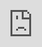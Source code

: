 ```yaml
---
title: Neha Narula - The Future of Money
tags:
    - neha narula
    - bitcoin
    - yap rai stones
    - understanding money
    - presentation
    - video
categories:
    - brief
    - meetup
    - meme
---
```


<div class="responsive-embed">
	<iframe src="https://embed.ted.com/talks/neha_narula_the_future_of_money" width="100%" height="100%" style="position:absolute;left:0;top:0;width:100%;height:100%" frameborder="0" scrolling="no" allowfullscreen></iframe>
</div>

This 2016 TED talk by Neha Narula beautifully breaks down principles of money and bitcoin in layman's terms. Get ready for the future of money! 


<a class="cta" href="https://www.ted.com/talks/neha_narula_the_future_of_money">Watch the Video</a>

---

## Upcoming Meetups

### February 2nd, 2021 - [RSVP](https://www.meetup.com/BitcoinCharlotte/events/275880644/)
[![Lightning Network 101](/assets/img/posts/lightning-network-meetupcom-header.jpg "Lightning Network 101")](https://www.meetup.com/BitcoinCharlotte/events/275880644/)

### February 16th, 2021 - [RSVP](https://www.meetup.com/BitcoinCharlotte/events/274694041/)
[![Cigar Crypto Chill](/assets/img/posts/cigar-crypto-chill-loong.jpg "Cigar Crypto Chill")](https://www.meetup.com/BitcoinCharlotte/events/274694041/)

---
## Here, enjoy a Bitcoin meme!

![Bank Safe Meme](/assets/img/posts/money-safe-in-our-bank.png "Bank Safe Meme")

Not your keys, not your coins!